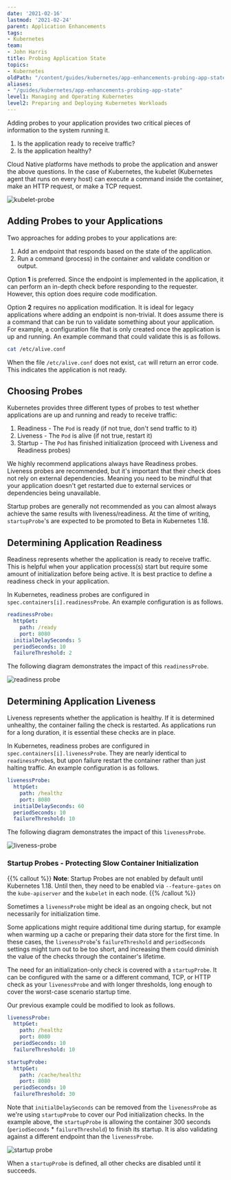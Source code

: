 ```yaml
---
date: '2021-02-16'
lastmod: '2021-02-24'
parent: Application Enhancements
tags:
- Kubernetes
team:
- John Harris
title: Probing Application State
topics:
- Kubernetes
oldPath: "/content/guides/kubernetes/app-enhancements-probing-app-state.md"
aliases:
- "/guides/kubernetes/app-enhancements-probing-app-state"
level1: Managing and Operating Kubernetes
level2: Preparing and Deploying Kubernetes Workloads
---
```


Adding probes to your application provides two critical pieces of information to the system running
it.

1. Is the application ready to receive traffic?
2. Is the application healthy?

Cloud Native platforms have methods to probe the application and answer the above questions. In
the case of Kubernetes, the kubelet (Kubernetes agent that runs on every host) can execute a
command inside the container, make an HTTP request, or make a TCP request.

![kubelet-probe](images/kubelet-probe.png)

## Adding Probes to your Applications

Two approaches for adding probes to your applications are:

1. Add an endpoint that responds based on the state of the application.
2. Run a command (process) in the container and validate condition or output.

Option **1** is preferred. Since the endpoint is implemented in the application, it can perform an
in-depth check before responding to the requester. However, this option does require code
modification.

Option **2** requires no application modification. It is ideal for legacy applications where
adding an endpoint is non-trivial. It does assume there is a command that can be run to validate
something about your application. For example, a configuration file that is only created once the
application is up and running. An example command that could validate this is as follows.

```bash
cat /etc/alive.conf
```

When the file `/etc/alive.conf` does not exist, `cat` will return an error code. This indicates
the application is not ready.

## Choosing Probes

Kubernetes provides three different types of probes to test
whether applications are up and running and ready to receive
traffic:

1. Readiness - The `Pod` is ready (if not true, don't send
   traffic to it)
2. Liveness - The `Pod` is alive (if not true, restart it)
3. Startup - The `Pod` has finished initialization (proceed with
   Liveness and Readiness probes)

We highly recommend applications always have Readiness probes.
Liveness probes are recommended, but it's important that their
check does not rely on external dependencies. Meaning you need
to be mindful that your application doesn't get restarted due
to external services or dependencies being unavailable.

Startup probes are generally not recommended as you can almost
always achieve the same results with liveness/readiness.
At the time of writing, `startupProbe`'s are expected to be
promoted to Beta in Kubernetes 1.18.

## Determining Application Readiness

Readiness represents whether the application is ready to receive traffic. This is helpful when your
application process(s) start but require some amount of initialization before being active. It
is best practice to define a readiness check in your application.

In Kubernetes, readiness probes are configured in `spec.containers[i].readinessProbe`. An example
configuration is as follows.

```yaml
readinessProbe:
  httpGet:
    path: /ready
    port: 8080
  initialDelaySeconds: 5
  periodSeconds: 10
  failureThreshold: 2
```

The following diagram demonstrates the impact of this `readinessProbe`.

![readiness probe](images/readiness-probe.png)

## Determining Application Liveness

Liveness represents whether the application is healthy. If it is determined unhealthy, the
container failing the check is restarted. As applications run for a long duration, it is essential
these checks are in place.

In Kubernetes, readiness probes are configured in `spec.containers[i].livenessProbe`. They are
nearly identical to `readinessProbe`s, but upon failure restart the container rather than just
halting traffic. An example configuration is as follows.

```yaml
livenessProbe:
  httpGet:
    path: /healthz
    port: 8080
  initialDelaySeconds: 60
  periodSeconds: 10
  failureThreshold: 10
```

The following diagram demonstrates the impact of this `livenessProbe`.

![liveness-probe](images/liveness-probe.png)

### Startup Probes - Protecting Slow Container Initialization

{{% callout %}}
**Note**: Startup Probes are not enabled by default until Kubernetes 1.18. Until then, they need to be enabled via `--feature-gates` on the `kube-apiserver` and the `kubelet` in each node.
{{% /callout %}}


Sometimes a `livenessProbe` might be ideal as an ongoing check,
but not necessarily for initialization time.

Some applications might require additional time during startup,
for example when warming up a cache or preparing their
data store for the first time. In these cases, the
`livenessProbe`'s `failureThreshold` and `periodSeconds` settings
might turn out to be too short, and increasing them could
diminish the value of the checks through the container's lifetime.

The need for an initialization-only check is covered with
a `startupProbe`. It can be configured with the same or a different
command, TCP, or HTTP check as your `livenessProbe` and with longer
thresholds, long enough to cover the worst-case
scenario startup time.

Our previous example could be modified to look as follows.

```yaml
livenessProbe:
  httpGet:
    path: /healthz
    port: 8080
  periodSeconds: 10
  failureThreshold: 10

startupProbe:
  httpGet:
    path: /cache/healthz
    port: 8080
  periodSeconds: 10
  failureThreshold: 30
```

Note that `initialDelaySeconds` can be removed from the
`livenessProbe` as we're using `startupProbe` to cover our
Pod initialization checks. In the example above, the `startupProbe`
is allowing the container 300 seconds (`periodSeconds` \* `failureThreshold`)
to finish its startup. It is also validating against a different
endpoint than the `livenessProbe`.

![startup probe](images/startup-probe.png#diagram)

When a `startupProbe` is defined, all other checks are disabled until it succeeds.